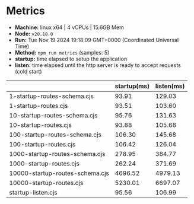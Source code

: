 # Metrics
* __Machine:__ linux x64 | 4 vCPUs | 15.6GB Mem
* __Node:__ `v20.18.0`
* __Run:__ Tue Nov 19 2024 19:18:09 GMT+0000 (Coordinated Universal Time)
* __Method:__ `npm run metrics` (samples: 5)
* __startup:__ time elapsed to setup the application
* __listen:__ time elapsed until the http server is ready to accept requests (cold start)

| | startup(ms) | listen(ms) |
|-| -       | -      |
| 1-startup-routes-schema.cjs | 93.91 | 129.03 |
| 1-startup-routes.cjs | 93.51 | 103.60 |
| 10-startup-routes-schema.cjs | 95.76 | 131.63 |
| 10-startup-routes.cjs | 93.88 | 105.68 |
| 100-startup-routes-schema.cjs | 106.30 | 145.68 |
| 100-startup-routes.cjs | 106.42 | 126.04 |
| 1000-startup-routes-schema.cjs | 278.95 | 384.77 |
| 1000-startup-routes.cjs | 262.24 | 371.69 |
| 10000-startup-routes-schema.cjs | 4696.52 | 4979.13 |
| 10000-startup-routes.cjs | 5230.01 | 6697.07 |
| startup-listen.cjs | 95.56 | 106.99 |
